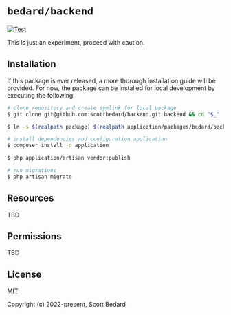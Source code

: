 # `bedard/backend`

[![Test](https://github.com/scottbedard/backend/actions/workflows/test.yml/badge.svg)](https://github.com/scottbedard/backend/actions/workflows/test.yml)

This is just an experiment, proceed with caution.

## Installation

If this package is ever released, a more thorough installation guide will be provided. For now, the package can be installed for local development by executing the following.

```bash
# clone repository and create symlink for local package
$ git clone git@github.com:scottbedard/backend.git backend && cd "$_"

$ ln -s $(realpath package) $(realpath application/packages/bedard/backend)

# install dependencies and configuration application
$ composer install -d application

$ php application/artisan vendor:publish

# run migrations
$ php artisan migrate
```

## Resources

TBD

## Permissions

TBD

## License

[MIT](https://github.com/scottbedard/backend/blob/master/LICENSE)

Copyright (c) 2022-present, Scott Bedard
